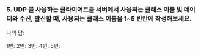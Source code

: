 ### 5. UDP 를 사용하는 클라이어트를 서버에서 사용되는 클래스 이름 및 데이터와 수신, 발신할 떄, 사용되는 클래스 이름을 1~5 빈칸에 작성해보세요.

나의 답:

1번: 
2번:
3번:
4번:
5번: